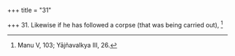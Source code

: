 +++
title = "31"

+++
31. Likewise if he has followed a corpse (that was being carried out), [^18] 


[^18]:  Manu V, 103; Yājñavalkya III, 26.
